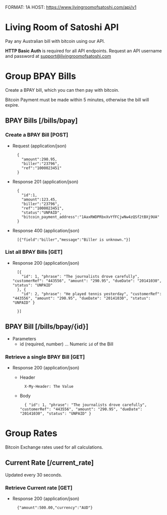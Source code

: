 FORMAT: 1A
HOST: https://www.livingroomofsatoshi.com/api/v1

# Living Room of Satoshi API
Pay any Australian bill with bitcoin using our API.

**HTTP Basic Auth** is required for all API endpoints. Request an API username and password at support@livingroomofsatoshi.com

# Group BPAY Bills
Create a BPAY bill, which you can then pay with bitcoin.

Bitcoin Payment must be made within 5 minutes, otherwise the bill will expire.


## BPAY Bills [/bills/bpay]

### Create a BPAY Bill [POST]

+ Request (application/json)

        { 
          "amount":290.95, 
          "biller":"23796",
          "ref":"1000023451"
        }

+ Response 201 (application/json)

        {
          "id":1,
          "amount":123.45,
          "biller":"23796",
          "ref":"1000023451",
          "status":"UNPAID",
          "bitcoin_payment_address":"1AaxRWDPRbxXvYfFCjwNw4zQSf2tBXj9UA"
        }

+ Response 400 (application/json)
        
        [{"field":"biller","message":"Biller is unknown."}]


### List all BPAY Bills [GET]
+ Response 200 (application/json)

        [{
          "id": 1, "phrase": "The journalists drove carefully", "customerRef": "443556", "amount": "290.95", "dueDate": "20141030", "status": "UNPAID"
        }, {
          "id": 2, "phrase": "He played tennis yesterday", "customerRef": "443556", "amount": "290.95", "dueDate": "20141030", "status": "UNPAID" }

        }]

     
## BPAY Bill [/bills/bpay/{id}]

+ Parameters
    + id (required, number) ... Numeric `id` of the Bill

### Retrieve a single BPAY Bill [GET]
+ Response 200 (application/json)

    + Header

            X-My-Header: The Value

    + Body

            { "id": 1, "phrase": "The journalists drove carefully", "customerRef": "443556", "amount": "290.95", "dueDate": "20141030", "status": "UNPAID" }

# Group Rates
Bitcoin Exchange rates used for all calculations.

## Current Rate [/current_rate]
Updated every 30 seconds.

### Retrieve Current rate [GET]
+ Response 200 (application/json)

        {"amount":500.00,"currency":"AUD"}
